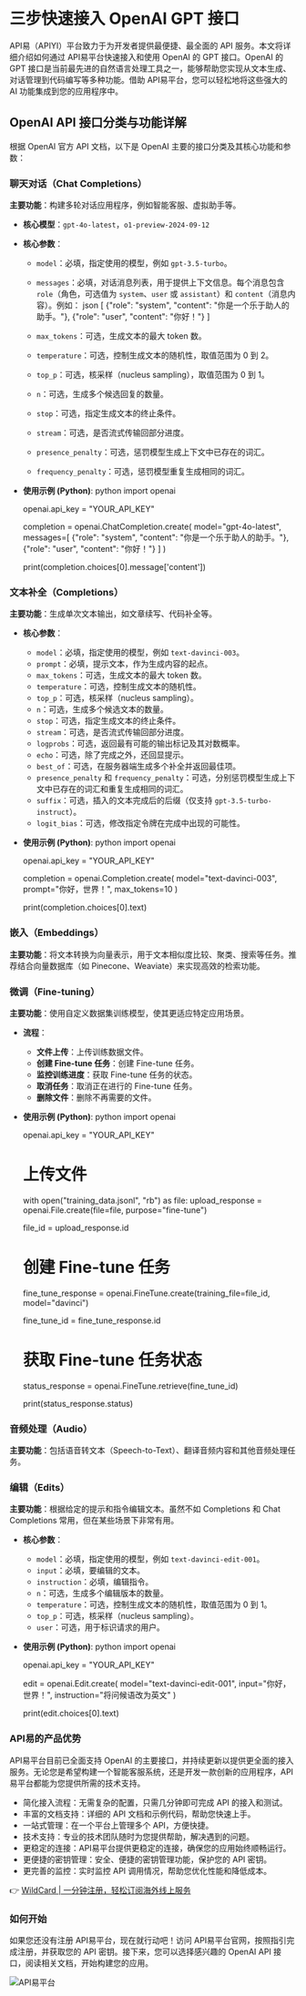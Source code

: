 # 三步快速接入 OpenAI GPT 接口

API易（APIYI）平台致力于为开发者提供最便捷、最全面的 API 服务。本文将详细介绍如何通过 API易平台快速接入和使用 OpenAI 的 GPT 接口。OpenAI 的 GPT 接口是当前最先进的自然语言处理工具之一，能够帮助您实现从文本生成、对话管理到代码编写等多种功能。借助 API易平台，您可以轻松地将这些强大的 AI 功能集成到您的应用程序中。

## OpenAI API 接口分类与功能详解

根据 OpenAI 官方 API 文档，以下是 OpenAI 主要的接口分类及其核心功能和参数：

### 聊天对话（Chat Completions）

**主要功能**：构建多轮对话应用程序，例如智能客服、虚拟助手等。

- **核心模型**：`gpt-4o-latest`，`o1-preview-2024-09-12`
- **核心参数**：
  - `model`：必填，指定使用的模型，例如 `gpt-3.5-turbo`。
  - `messages`：必填，对话消息列表，用于提供上下文信息。每个消息包含 `role`（角色，可选值为 `system`、`user` 或 `assistant`）和 `content`（消息内容）。例如：
    json
    [
      {"role": "system", "content": "你是一个乐于助人的助手。"},
      {"role": "user", "content": "你好！"}
    ]
    
  - `max_tokens`：可选，生成文本的最大 token 数。
  - `temperature`：可选，控制生成文本的随机性，取值范围为 0 到 2。
  - `top_p`：可选，核采样（nucleus sampling），取值范围为 0 到 1。
  - `n`：可选，生成多个候选回复的数量。
  - `stop`：可选，指定生成文本的终止条件。
  - `stream`：可选，是否流式传输回部分进度。
  - `presence_penalty`：可选，惩罚模型生成上下文中已存在的词汇。
  - `frequency_penalty`：可选，惩罚模型重复生成相同的词汇。
- **使用示例 (Python)**:
  python
  import openai

  openai.api_key = "YOUR_API_KEY"

  completion = openai.ChatCompletion.create(
    model="gpt-4o-latest",
    messages=[
          {"role": "system", "content": "你是一个乐于助人的助手。"},
          {"role": "user", "content": "你好！"}
      ]
  )

  print(completion.choices[0].message['content'])
  

### 文本补全（Completions）

**主要功能**：生成单次文本输出，如文章续写、代码补全等。

- **核心参数**：
  - `model`：必填，指定使用的模型，例如 `text-davinci-003`。
  - `prompt`：必填，提示文本，作为生成内容的起点。
  - `max_tokens`：可选，生成文本的最大 token 数。
  - `temperature`：可选，控制生成文本的随机性。
  - `top_p`：可选，核采样（nucleus sampling）。
  - `n`：可选，生成多个候选文本的数量。
  - `stop`：可选，指定生成文本的终止条件。
  - `stream`：可选，是否流式传输回部分进度。
  - `logprobs`：可选，返回最有可能的输出标记及其对数概率。
  - `echo`：可选，除了完成之外，还回显提示。
  - `best_of`：可选，在服务器端生成多个补全并返回最佳项。
  - `presence_penalty` 和 `frequency_penalty`：可选，分别惩罚模型生成上下文中已存在的词汇和重复生成相同的词汇。
  - `suffix`：可选，插入的文本完成后的后缀（仅支持 `gpt-3.5-turbo-instruct`）。
  - `logit_bias`：可选，修改指定令牌在完成中出现的可能性。
- **使用示例 (Python)**:
  python
  import openai

  openai.api_key = "YOUR_API_KEY"

  completion = openai.Completion.create(
    model="text-davinci-003",
    prompt="你好，世界！",
    max_tokens=10
  )

  print(completion.choices[0].text)
  

### 嵌入（Embeddings）

**主要功能**：将文本转换为向量表示，用于文本相似度比较、聚类、搜索等任务。推荐结合向量数据库（如 Pinecone、Weaviate）来实现高效的检索功能。

### 微调（Fine-tuning）

**主要功能**：使用自定义数据集训练模型，使其更适应特定应用场景。

- **流程**：
  - **文件上传**：上传训练数据文件。
  - **创建 Fine-tune 任务**：创建 Fine-tune 任务。
  - **监控训练进度**：获取 Fine-tune 任务的状态。
  - **取消任务**：取消正在进行的 Fine-tune 任务。
  - **删除文件**：删除不再需要的文件。
- **使用示例 (Python)**:
  python
  import openai

  openai.api_key = "YOUR_API_KEY"

  # 上传文件
  with open("training_data.jsonl", "rb") as file:
      upload_response = openai.File.create(file=file, purpose="fine-tune")

  file_id = upload_response.id

  # 创建 Fine-tune 任务
  fine_tune_response = openai.FineTune.create(training_file=file_id, model="davinci")

  fine_tune_id = fine_tune_response.id

  # 获取 Fine-tune 任务状态
  status_response = openai.FineTune.retrieve(fine_tune_id)

  print(status_response.status)
  

### 音频处理（Audio）

**主要功能**：包括语音转文本（Speech-to-Text）、翻译音频内容和其他音频处理任务。

### 编辑（Edits）

**主要功能**：根据给定的提示和指令编辑文本。虽然不如 Completions 和 Chat Completions 常用，但在某些场景下非常有用。

- **核心参数**：
  - `model`：必填，指定使用的模型，例如 `text-davinci-edit-001`。
  - `input`：必填，要编辑的文本。
  - `instruction`：必填，编辑指令。
  - `n`：可选，生成多个编辑版本的数量。
  - `temperature`：可选，控制生成文本的随机性，取值范围为 0 到 1。
  - `top_p`：可选，核采样（nucleus sampling）。
  - `user`：可选，用于标识请求的用户。
- **使用示例 (Python)**:
  python
  import openai

  openai.api_key = "YOUR_API_KEY"

  edit = openai.Edit.create(
    model="text-davinci-edit-001",
    input="你好，世界！",
    instruction="将问候语改为英文"
  )

  print(edit.choices[0].text)
  

### API易的产品优势

API易平台目前已全面支持 OpenAI 的主要接口，并持续更新以提供更全面的接入服务。无论您是希望构建一个智能客服系统，还是开发一款创新的应用程序，API易平台都能为您提供所需的技术支持。

- 简化接入流程：无需复杂的配置，只需几分钟即可完成 API 的接入和测试。
- 丰富的文档支持：详细的 API 文档和示例代码，帮助您快速上手。
- 一站式管理：在一个平台上管理多个 API，方便快捷。
- 技术支持：专业的技术团队随时为您提供帮助，解决遇到的问题。
- 更稳定的连接：API易平台提供更稳定的连接，确保您的应用始终顺畅运行。
- 更便捷的密钥管理：安全、便捷的密钥管理功能，保护您的 API 密钥。
- 更完善的监控：实时监控 API 调用情况，帮助您优化性能和降低成本。

👉 [WildCard | 一分钟注册，轻松订阅海外线上服务](https://bbtdd.com/WildCard)

### 如何开始

如果您还没有注册 API易平台，现在就行动吧！访问 API易平台官网，按照指引完成注册，并获取您的 API 密钥。接下来，您可以选择感兴趣的 OpenAI API 接口，阅读相关文档，开始构建您的应用。

![API易平台](https://bbtdd.com/img/6020021228304955.webp)